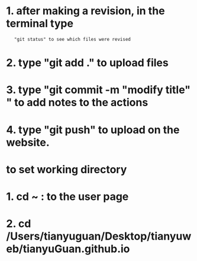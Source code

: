 # 
# 1. after making a revision, in the terminal type 
       "git status" to see which files were revised
# 2. type "git add ." to upload files
# 3. type "git commit -m "modify title" " to add notes to the actions
# 4. type "git push" to upload on the website.



# to set working directory
# 1. cd ~ : to the user page
# 2. cd /Users/tianyuguan/Desktop/tianyuweb/tianyuGuan.github.io 